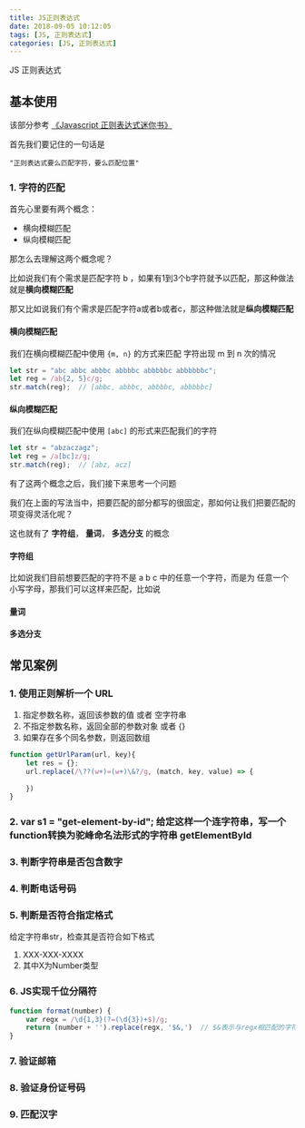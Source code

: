 ```yaml
---
title: JS正则表达式
date: 2018-09-05 10:12:05
tags: [JS, 正则表达式]
categories: [JS, 正则表达式]
---
```


JS 正则表达式

## 基本使用

该部分参考 [《Javascript 正则表达式迷你书》](http://pbjzbmlq3.bkt.clouddn.com/JavaScript%E6%AD%A3%E5%88%99%E8%A1%A8%E8%BE%BE%E5%BC%8F%E8%BF%B7%E4%BD%A0%E4%B9%A6.pdf)

首先我们要记住的一句话是 

`"正则表达式要么匹配字符，要么匹配位置"`

### 1. 字符的匹配

首先心里要有两个概念： 

* 横向模糊匹配
* 纵向模糊匹配

那怎么去理解这两个概念呢？

比如说我们有个需求是匹配字符 b ，如果有1到3个b字符就予以匹配，那这种做法就是**横向模糊匹配**

那又比如说我们有个需求是匹配字符a或者b或者c，那这种做法就是**纵向模糊匹配**

#### 横向模糊匹配

我们在横向模糊匹配中使用 `{m, n}` 的方式来匹配 字符出现 m 到 n 次的情况

``` javascript
let str = "abc abbc abbbc abbbbc abbbbbc abbbbbbc";
let reg = /ab{2, 5}c/g;
str.match(reg);  // [abbc, abbbc, abbbbc, abbbbbc]
```



#### 纵向模糊匹配

我们在纵向模糊匹配中使用 `[abc]` 的形式来匹配我们的字符

``` javascript
let str = "abzaczagz";
let reg = /a[bc]z/g;
str.match(reg);  // [abz, acz]
```



有了这两个概念之后，我们接下来思考一个问题

我们在上面的写法当中，把要匹配的部分都写的很固定，那如何让我们把要匹配的项变得灵活化呢？

这也就有了 **字符组**， **量词**， **多选分支** 的概念

#### 字符组

比如说我们目前想要匹配的字符不是 a b c 中的任意一个字符，而是为 任意一个小写字母，那我们可以这样来匹配，比如说



#### 量词





#### 多选分支





## 常见案例

### 1. 使用正则解析一个 URL

1. 指定参数名称，返回该参数的值 或者 空字符串
2. 不指定参数名称，返回全部的参数对象 或者 {}
3. 如果存在多个同名参数，则返回数组

``` javascript
function getUrlParam(url, key){
    let res = {};
    url.replace(/\??(w+)=(w+)\&?/g, (match, key, value) => {
        
    })
}
```



### 2. var s1 = "get-element-by-id"; 给定这样一个连字符串，写一个function转换为驼峰命名法形式的字符串 getElementById



### 3. 判断字符串是否包含数字



### 4. 判断电话号码



### 5. 判断是否符合指定格式

给定字符串str，检查其是否符合如下格式

1. XXX-XXX-XXXX
2. 其中X为Number类型

### 6. JS实现千位分隔符

``` javascript
function format(number) {     
    var regx = /\d{1,3}(?=(\d{3})+$)/g;     
    return (number + '').replace(regx, '$&,')  // $&表示与regx相匹配的字符串 
}
```

### 7. 验证邮箱



### 8. 验证身份证号码



### 9. 匹配汉字



